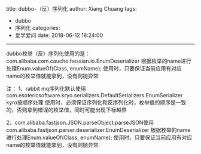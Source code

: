 title: dubbo-（反）序列化
author: Xiang Chuang
tags:
  - dubbo
  - 序列化
categories:
  - 爱学爱问
date: 2018-06-12 18:24:00
---
dubbo枚举（反）序列化使用的是：com.alibaba.com.caucho.hessian.io.EnumDeserializer
根据枚举的name进行处理Enum.valueOf(Class, enumName);
使用时，只要保证当前应用有对应name的枚举值就能拿到，没有则抛异常

注：
1、rabbit mq序列化默认使用com.esotericsoftware.kryo.serializers.DefaultSerializers.EnumSerializer
kyro按顺序处理
使用时，必须保证序列化和反序列化时，枚举值的顺序是一致的，否则拿到错误的枚举值，同时可能出现下标越界

2、com.alibaba.fastjson.JSON.parseObject.parseJSON使用com.alibaba.fastjson.parser.deserializer.EnumDeserializer
根据枚举的name进行处理Enum.valueOf(Class, enumName);
使用时，只要保证当前应用有对应name的枚举值就能拿到，没有则抛异常